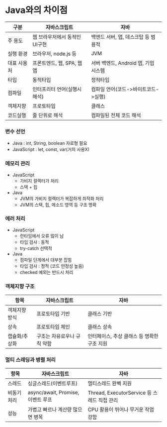 # Java와의 차이점
|구분|자바스크립트|자바|
|--|---|--|
|주 용도|웹 브라우저에서 동적인 UI구현|백엔드 서버, 앱, 데스크탑 등 범용적|
|실행 환경|브라우저, node.js 등|JVM|
|대표 사용처|프론트엔드, 웹, SPA, 웹앱|서버 백엔드, Android 앱, 기업 시스템|
|타입|동적타입|정적타입|
|컴파일|인터프리터 언어(실행시 해석)|컴파일 언어(코드->바이트코드->실행)|
|객체지향|프로토타입|클래스|
|코드실행|줄 단위로 해석|컴파일된 전체 코드 해석|
### 변수 선언
- Java : int, String, boolean 자료형 필요
- JavaScript : let, const, var(거의 사용X)
### 메모리 관리
- JavaScript
    - 가비지 컬렉터가 처리
    - 스택 + 힙
- Java
    - JVM의 가비지 컬렉터가 복잡하게 최적화 처리
    - JVM의 스택, 힙, 메소드 영역 등 구조 명확
### 에러 처리
- JavaScript
    - 런타임에서 오류 많이 남
    - 타입 검사 : 동적
    - try-catch 선택적
- Java
    - 컴파일 단계에서 대부분 잡힘
    - 타입 검사 : 정적 (코드 안정성 높음)
    - checked 예외는 반드시 처리
### 객체지향 구조
|항목|자바스크립트|자바|
|--|----|--|
|객체지향 방식| 프로토타입 기반 | 클래스 기반 |
|상속 | 프로토타입 체인 | 클래스 상속 |
|캡슐화/추상화| 구조는 자유로우나 규칙 약함 | 인터페이스, 추상 클래스 등 명확한 구조 지원|
### 멀티 스레딩과 병렬 처리
|항목|자바스크립트|자바|
|--|----|--|
|스레드|싱글스레드(이벤트루프)|멀티스레드 완벽 지원|
|비동기 처리|async/await, Promise, 이벤트 루프|Thread, ExecutorService 등 스레드 직접 관리|
|성능 | 가볍고 빠르나 계산량 많으면 병목 | CPU 활용이 뛰어나 무거운 작업 강함|
